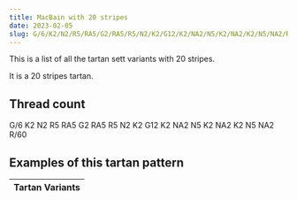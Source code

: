 ```yaml
---
title: MacBain with 20 stripes
date: 2023-02-05
slug: G/6/K2/N2/R5/RA5/G2/RA5/R5/N2/K2/G12/K2/NA2/N5/K2/NA2/K2/N5/NA2/R/60
---
```

This is a list of all the tartan sett variants with 20 stripes.

It is a 20 stripes tartan.


## Thread count
G/6 K2 N2 R5 RA5 G2 RA5 R5 N2 K2 G12 K2 NA2 N5 K2 NA2 K2 N5 NA2 R/60

## Examples of this tartan pattern

| Tartan Variants |
|---------------|
